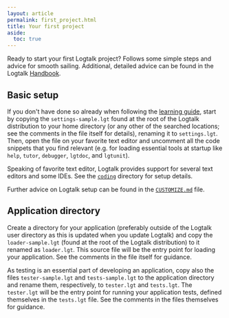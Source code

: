 ```yaml
---
layout: article
permalink: first_project.html
title: Your first project
aside:
  toc: true
---
```


Ready to start your first Logtalk project? Follows some simple steps and advice for smooth sailing. Additional, detailed advice can be found in the Logtalk [Handbook](https://logtalk.org/manuals/userman/programming.html).


## Basic setup

If you don't have done so already when following the [learning guide](learning.html), start by copying the `settings-sample.lgt` found at the root of the Logtalk distribution to your home directory (or any other of the searched locations; see the comments in the file itself for details), renaming it to `settings.lgt`. Then, open the file on your favorite text editor and uncomment all the code snippets that you find relevant (e.g. for loading essential tools at startup like `help`, `tutor`, `debugger`, `lgtdoc`, and `lgtunit`).

Speaking of favorite text editor, Logtalk provides support for several text editors and some IDEs. See the [`coding`](https://github.com/LogtalkDotOrg/logtalk3/tree/master/coding/) directory for setup details.

Further advice on Logtalk setup can be found in the [`CUSTOMIZE.md`](https://github.com/LogtalkDotOrg/logtalk3/tree/master/CUSTOMIZE.md) file.


## Application directory

Create a directory for your application (preferably outside of the Logtalk user directory as this is updated when you update Logtalk) and copy the `loader-sample.lgt` (found at the root of the Logtalk distribution) to it renamed as `loader.lgt`. This source file will be the entry point for loading your application. See the comments in the file itself for guidance.

As testing is an essential part of developing an application, copy also the files `tester-sample.lgt` and `tests-sample.lgt` to the application directory and rename them, respectively, to `tester.lgt` and `tests.lgt`. The `tester.lgt` will be the entry point for running your application tests, defined themselves in the `tests.lgt` file. See the comments in the files themselves for guidance.
